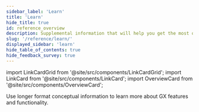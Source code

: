 ```yaml
---
sidebar_label: 'Learn'
title: 'Learn'
hide_title: true
id: reference_overview
description: Supplemental information that will help you get the most out of Great Expectations.
slug: '/reference/learn/'
displayed_sidebar: 'learn'
hide_table_of_contents: true
hide_feedback_survey: true
---
```


import LinkCardGrid from '@site/src/components/LinkCardGrid';
import LinkCard from '@site/src/components/LinkCard';
import OverviewCard from '@site/src/components/OverviewCard';

<OverviewCard title={frontMatter.title}>
  Use longer format conceptual information to learn more about GX features and functionality.
</OverviewCard>

<LinkCardGrid>
  <LinkCard topIcon label="Concepts" description="Learn about fundamental GX Cloud and GX OSS concepts." to="/learn/concepts/concepts_lp" icon="/img/concepts_icon.svg" />
  <LinkCard topIcon label="Tutorials" description="Step-by-step guides for integrating and running GX Cloud and GX OSS with third-party applications." to="/learn/tutorials/tutorials_lp" icon="/img/tutorial_icon.svg" />
   <LinkCard topIcon label="Integrations" description="Integrate GX Cloud and GX OSS with commonly used data engineering applications." to="/learn/integrations/integrations_lp" icon="/img/integrations_icon.svg" />
  <LinkCard topIcon label="Use cases" description="Example use cases and implementations with GX Cloud and GX OSS." to="/learn/use_cases/use_cases_lp" icon="/img/use_case_icon.svg" />
  <LinkCard topIcon label="Glossary" description="An alphabetical list of GX terms and words with definitions" to="/reference/learn/glossary" icon="/img/glossary_icon.svg" />
</LinkCardGrid>



